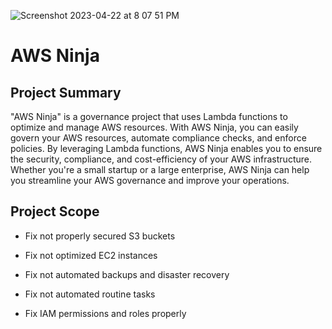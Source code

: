 ![Screenshot 2023-04-22 at 8 07 51 PM](https://user-images.githubusercontent.com/43399466/233791082-464d1417-6bfb-46ff-bb32-697a605a1a28.png)
# AWS Ninja

## Project Summary 

"AWS Ninja" is a governance project that uses Lambda functions to optimize and manage AWS resources. With AWS Ninja, you can easily govern your AWS resources, automate
compliance checks, and enforce policies. By leveraging Lambda functions, AWS Ninja enables you to ensure the security, compliance, and cost-efficiency of your AWS 
infrastructure. Whether you're a small startup or a large enterprise, AWS Ninja can help you streamline your AWS governance and improve your operations.

## Project Scope

- Fix not properly secured S3 buckets

- Fix not optimized EC2 instances

- Fix not automated backups and disaster recovery

- Fix not automated routine tasks

- Fix IAM permissions and roles properly


